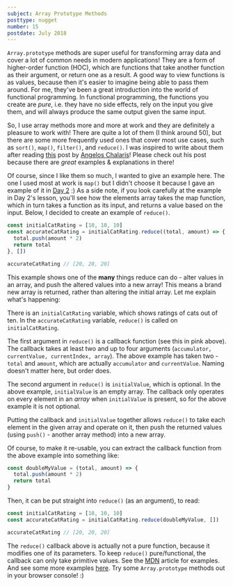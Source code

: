 ```yaml
---
subject: Array Prototype Methods
posttype: nugget
number: 15
postdate: July 2018
---
```


`Array.prototype` methods are super useful for transforming array data and cover a lot of common needs in modern applications! They are a form of higher-order function (HOC), which are functions that take another function as their argument, or return one as a result. A good way to view functions is as values, because then it's easier to imagine being able to pass them around. For me, they've been a great introduction into the world of functional programming. In functional programming, the functions you create are _pure_, i.e. they have no side effects, rely on the input you give them, and will always produce the same output given the same input.

So, I use array methods more and more at work and they are definitely a pleasure to work with! There are quite a lot of them (I think around 50), but there are some more frequently used ones that cover most use cases, such as `sort()`, `map()`, `filter()`, and `reduce()`. I was inspired to write about them after reading [this](https://hackernoon.com/a-quick-introduction-to-functional-javascript-7e6fe520e7fa) post by [Angelos Chalaris](https://twitter.com/chalarangelo)! Please check out his post because there are _great_ examples & explanations in there!

Of course, since I like them so much, I wanted to give an example here. The one I used most at work is `map()` but I didn't choose it because I gave an example of it in [Day 2](./learn#ArrowFunctions) :) As a side note, if you look carefully at the example in Day 2's lesson, you'll see how the elements array takes the map function, which in turn takes a function as its input, and returns a value based on the input. Below, I decided to create an example of `reduce()`.

```js
const initialCatRating = [10, 10, 10]
const accurateCatRating = initialCatRating.reduce((total, amount) => {
  total.push(amount * 2)
  return total
}, [])

accurateCatRating // [20, 20, 20]
```

This example shows one of the **many** things reduce can do - alter values in an array, and push the altered values into a new array! This means a brand new array is returned, rather than altering the initial array. Let me explain what's happening:

There is an `initialCatRating` variable, which shows ratings of cats out of ten. In the `accurateCatRating` variable, `reduce()` is called on `initialCatRating`.

The first argument in `reduce()` is a callback function (see this in <span class="text__highlight">pink</span> above). The callback takes at least two and up to four arguments (`accumulator, currentValue, currentIndex, array`). The above example has taken two - `total` and `amount`, which are actually `accumulator` and `currentValue`. Naming doesn't matter here, but order does.

The second argument in `reduce()` is `initialValue`, which is optional. In the above example, `initialValue` is an empty array. The callback only operates on every element in an _array_ when `initialValue` is present, so for the above example it is not optional.

Putting the callback and `initialValue` together allows `reduce()` to take each element in the given array and operate on it, then push the returned values (using `push()` - another array method) into a new array.

Of course, to make it re-usable, you can extract the callback function from the above example into something like:

```js
const doubleMyValue = (total, amount) => {
  total.push(amount * 2)
  return total
}
```

Then, it can be put straight into `reduce()` (as an argument), to read:

```js
const initialCatRating = [10, 10, 10]
const accurateCatRating = initialCatRating.reduce(doubleMyValue, [])

accurateCatRating // [20, 20, 20]
```

The `reduce()` callback above is actually not a pure function, because it modifies one of its parameters. To keep `reduce()` pure/functional, the callback can only take primitive values. See the [MDN](https://developer.mozilla.org/en-US/docs/Web/JavaScript/Reference/Global_Objects/Array/Reduce) article for examples. And see some more examples [here](https://medium.freecodecamp.org/reduce-f47a7da511a9). Try some `Array.prototype` methods out in your browser console! :)
